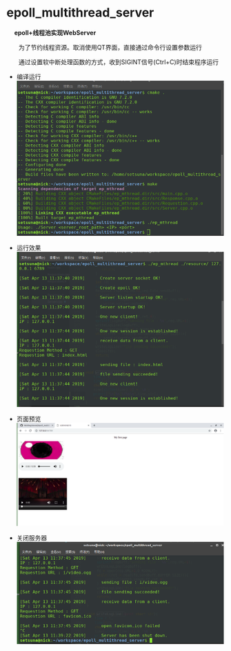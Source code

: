 # epoll_multithread_server
&emsp; **epoll+线程池实现WebServer**

&emsp;&emsp;为了节约线程资源。取消使用QT界面，直接通过命令行设置参数运行

&emsp;&emsp;通过设置软中断处理函数的方式，收到SIGINT信号(Ctrl+C)时结束程序运行

* 编译运行
![build&use](https://github.com/NickRegistered/epoll_multithread_server/blob/master/pic/build%26usage.png)

* 运行效果
![preview](https://github.com/NickRegistered/epoll_multithread_server/blob/master/pic/preview.png)

* 页面预览
![page](https://github.com/NickRegistered/epoll_multithread_server/blob/master/pic/page.png)

* 关闭服务器
![close](https://github.com/NickRegistered/epoll_multithread_server/blob/master/pic/close_server.png)
